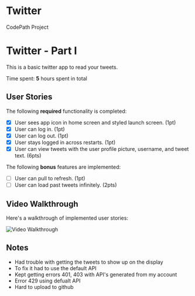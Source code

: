 # Twitter
CodePath Project

# Twitter - Part I

This is a basic twitter app to read your tweets.

Time spent: **5** hours spent in total

## User Stories

The following **required** functionality is completed:

- [X] User sees app icon in home screen and styled launch screen. (1pt)
- [X] User can log in. (1pt)
- [X] User can log out. (1pt)
- [X] User stays logged in across restarts. (1pt)
- [X] User can view tweets with the user profile picture, username, and tweet text. (6pts)

The following **bonus** features are implemented:

- [ ] User can pull to refresh. (1pt)
- [ ] User can load past tweets infinitely. (2pts)

## Video Walkthrough

Here's a walkthrough of implemented user stories:

<img src='https://recordit.co/zQ2LXL0Ddv' stitle='Video Walkthrough' width='' alt='Video Walkthrough' />

## Notes
- Had trouble with getting the tweets to show up on the display
- To fix it had to use the default API
- Kept getting errors 401, 403 with API's generated from my account 
- Error 429 using defualt API
- Hard to upload to github
